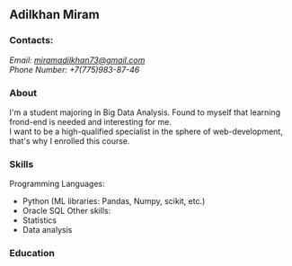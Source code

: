 ## Adilkhan Miram
### Contacts:    
*Email: miramadilkhan73@gmail.com*   
*Phone Number: +7(775)983-87-46*   

### About
I'm a student majoring in Big Data Analysis. Found to myself that learning frond-end is needed and interesting for me.  
I want to be a high-qualified specialist in the sphere of web-development, that's why I enrolled this course.  

### Skills  
Programming Languages:
   * Python (ML libraries: Pandas, Numpy, scikit, etc.)
   * Oracle SQL
Other skills:
   * Statistics
   * Data analysis

### Education

